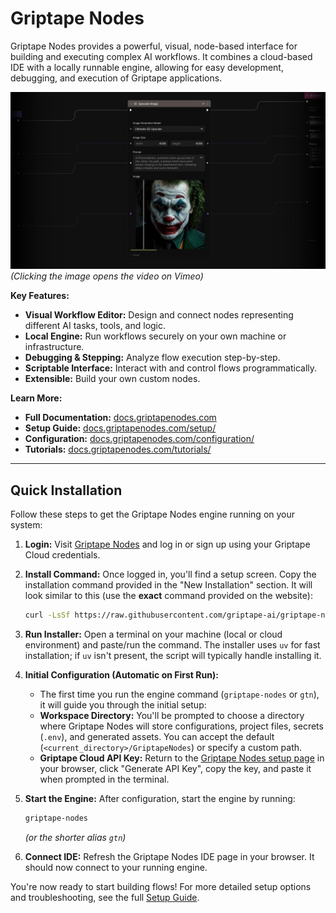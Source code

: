 # Griptape Nodes

Griptape Nodes provides a powerful, visual, node-based interface for building and executing complex AI workflows. It combines a cloud-based IDE with a locally runnable engine, allowing for easy development, debugging, and execution of Griptape applications.

[![Griptape Nodes Trailer Preview](docs/assets/img/video-thumbnail.jpg)](https://vimeo.com/1064451891)
*(Clicking the image opens the video on Vimeo)*

**Key Features:**

*   **Visual Workflow Editor:** Design and connect nodes representing different AI tasks, tools, and logic.
*   **Local Engine:** Run workflows securely on your own machine or infrastructure.
*   **Debugging & Stepping:** Analyze flow execution step-by-step.
*   **Scriptable Interface:** Interact with and control flows programmatically.
*   **Extensible:** Build your own custom nodes.

**Learn More:**

*   **Full Documentation:** [docs.griptapenodes.com](https://docs.griptapenodes.com)
*   **Setup Guide:** [docs.griptapenodes.com/setup/](https://docs.griptapenodes.com/setup/)
*   **Configuration:** [docs.griptapenodes.com/configuration/](https://docs.griptapenodes.com/configuration/)
*   **Tutorials:** [docs.griptapenodes.com/tutorials/](https://docs.griptapenodes.com/tutorials/)

---

## Quick Installation

Follow these steps to get the Griptape Nodes engine running on your system:

1.  **Login:** Visit [Griptape Nodes](https://griptapenodes.com) and log in or sign up using your Griptape Cloud credentials.

2.  **Install Command:** Once logged in, you'll find a setup screen. Copy the installation command provided in the "New Installation" section. It will look similar to this (use the **exact** command provided on the website):
    ```bash
    curl -LsSf https://raw.githubusercontent.com/griptape-ai/griptape-nodes/main/install.sh | bash
    ```

3.  **Run Installer:** Open a terminal on your machine (local or cloud environment) and paste/run the command. The installer uses `uv` for fast installation; if `uv` isn't present, the script will typically handle installing it.

4.  **Initial Configuration (Automatic on First Run):**
    *   The first time you run the engine command (`griptape-nodes` or `gtn`), it will guide you through the initial setup:
    *   **Workspace Directory:** You'll be prompted to choose a directory where Griptape Nodes will store configurations, project files, secrets (`.env`), and generated assets. You can accept the default (`<current_directory>/GriptapeNodes`) or specify a custom path.
    *   **Griptape Cloud API Key:** Return to the [Griptape Nodes setup page](https://griptapenodes.com) in your browser, click "Generate API Key", copy the key, and paste it when prompted in the terminal.

5.  **Start the Engine:** After configuration, start the engine by running:
    ```bash
    griptape-nodes
    ```
    *(or the shorter alias `gtn`)*

6.  **Connect IDE:** Refresh the Griptape Nodes IDE page in your browser. It should now connect to your running engine.

You're now ready to start building flows! For more detailed setup options and troubleshooting, see the full [Setup Guide](https://docs.griptapenodes.com/setup/).
